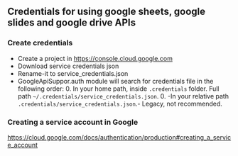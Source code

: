
## Credentials for using google sheets, google slides and google drive APIs

### Create credentials

* Create a project in https://console.cloud.google.com
* Download service credentials json
* Rename-it to service_credentials.json
* GoogleApiSuppor.auth module will search for credentials file in the following order:
    0. In your home path, inside `.credentials` folder. Full path `~/.credentials/service_credentials.json`.
    0. -In your relative path `.credentials/service_credentials.json`.- Legacy, not recommended. 

### Creating a service account in Google

https://cloud.google.com/docs/authentication/production#creating_a_service_account
